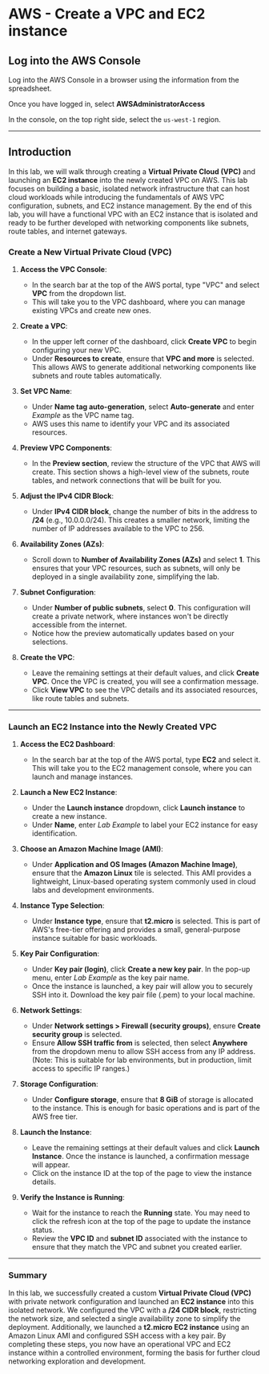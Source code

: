# AWS - Create a VPC and EC2 instance

## Log into the AWS Console

Log into the AWS Console in a browser using the information from the spreadsheet.

Once you have logged in, select **AWSAdministratorAccess**

In the console, on the top right side, select the `us-west-1` region.



---

## Introduction 

In this lab, we will walk through creating a **Virtual Private Cloud (VPC)** and launching an **EC2 instance** into the newly created VPC on AWS. This lab focuses on building a basic, isolated network infrastructure that can host cloud workloads while introducing the fundamentals of AWS VPC configuration, subnets, and EC2 instance management. By the end of this lab, you will have a functional VPC with an EC2 instance that is isolated and ready to be further developed with networking components like subnets, route tables, and internet gateways.

### Create a New Virtual Private Cloud (VPC)

1. **Access the VPC Console**:
   - In the search bar at the top of the AWS portal, type "VPC" and select **VPC** from the dropdown list.
   - This will take you to the VPC dashboard, where you can manage existing VPCs and create new ones.

2. **Create a VPC**:
   - In the upper left corner of the dashboard, click **Create VPC** to begin configuring your new VPC.
   - Under **Resources to create**, ensure that **VPC and more** is selected. This allows AWS to generate additional networking components like subnets and route tables automatically.

3. **Set VPC Name**:
   - Under **Name tag auto-generation**, select **Auto-generate** and enter *Example* as the VPC name tag.
   - AWS uses this name to identify your VPC and its associated resources.

4. **Preview VPC Components**:
   - In the **Preview section**, review the structure of the VPC that AWS will create. This section shows a high-level view of the subnets, route tables, and network connections that will be built for you.
   
5. **Adjust the IPv4 CIDR Block**:
   - Under **IPv4 CIDR block**, change the number of bits in the address to **/24** (e.g., 10.0.0.0/24). This creates a smaller network, limiting the number of IP addresses available to the VPC to 256.
   
6. **Availability Zones (AZs)**:
   - Scroll down to **Number of Availability Zones (AZs)** and select **1**. This ensures that your VPC resources, such as subnets, will only be deployed in a single availability zone, simplifying the lab.
   
7. **Subnet Configuration**:
   - Under **Number of public subnets**, select **0**. This configuration will create a private network, where instances won't be directly accessible from the internet.
   - Notice how the preview automatically updates based on your selections.

8. **Create the VPC**:
   - Leave the remaining settings at their default values, and click **Create VPC**. Once the VPC is created, you will see a confirmation message.
   - Click **View VPC** to see the VPC details and its associated resources, like route tables and subnets.

---

### Launch an EC2 Instance into the Newly Created VPC

1. **Access the EC2 Dashboard**:
   - In the search bar at the top of the AWS portal, type **EC2** and select it. This will take you to the EC2 management console, where you can launch and manage instances.

2. **Launch a New EC2 Instance**:
   - Under the **Launch instance** dropdown, click **Launch instance** to create a new instance.
   - Under **Name**, enter *Lab Example* to label your EC2 instance for easy identification.

3. **Choose an Amazon Machine Image (AMI)**:
   - Under **Application and OS Images (Amazon Machine Image)**, ensure that the **Amazon Linux** tile is selected. This AMI provides a lightweight, Linux-based operating system commonly used in cloud labs and development environments.

4. **Instance Type Selection**:
   - Under **Instance type**, ensure that **t2.micro** is selected. This is part of AWS's free-tier offering and provides a small, general-purpose instance suitable for basic workloads.

5. **Key Pair Configuration**:
   - Under **Key pair (login)**, click **Create a new key pair**. In the pop-up menu, enter *Lab Example* as the key pair name. 
   - Once the instance is launched, a key pair will allow you to securely SSH into it. Download the key pair file (.pem) to your local machine.

6. **Network Settings**:
   - Under **Network settings > Firewall (security groups)**, ensure **Create security group** is selected.
   - Ensure **Allow SSH traffic from** is selected, then select **Anywhere** from the dropdown menu to allow SSH access from any IP address. (Note: This is suitable for lab environments, but in production, limit access to specific IP ranges.)

7. **Storage Configuration**:
   - Under **Configure storage**, ensure that **8 GiB** of storage is allocated to the instance. This is enough for basic operations and is part of the AWS free tier.

8. **Launch the Instance**:
   - Leave the remaining settings at their default values and click **Launch Instance**. Once the instance is launched, a confirmation message will appear.
   - Click on the instance ID at the top of the page to view the instance details.

9. **Verify the Instance is Running**:
   - Wait for the instance to reach the **Running** state. You may need to click the refresh icon at the top of the page to update the instance status.
   - Review the **VPC ID** and **subnet ID** associated with the instance to ensure that they match the VPC and subnet you created earlier.

---

### Summary

In this lab, we successfully created a custom **Virtual Private Cloud (VPC)** with private network configuration and launched an **EC2 instance** into this isolated network. We configured the VPC with a **/24 CIDR block**, restricting the network size, and selected a single availability zone to simplify the deployment. Additionally, we launched a **t2.micro EC2 instance** using an Amazon Linux AMI and configured SSH access with a key pair. By completing these steps, you now have an operational VPC and EC2 instance within a controlled environment, forming the basis for further cloud networking exploration and development.